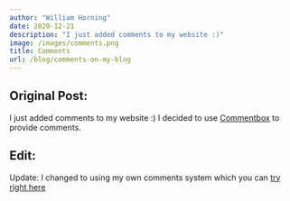 ```yaml
---
author: "William Horning"
date: 2020-12-21
description: "I just added comments to my website :)"
image: /images/comments.png
title: Comments
url: /blog/comments-on-my-blog
---
```

## Original Post:
I just added comments to my website :) I decided to use [Commentbox](https://commentbox.io/) to provide comments.
## Edit:
Update: I changed to using my own comments system which you can [try right here](https://social.wgyt.tk/comments/embed/test/)